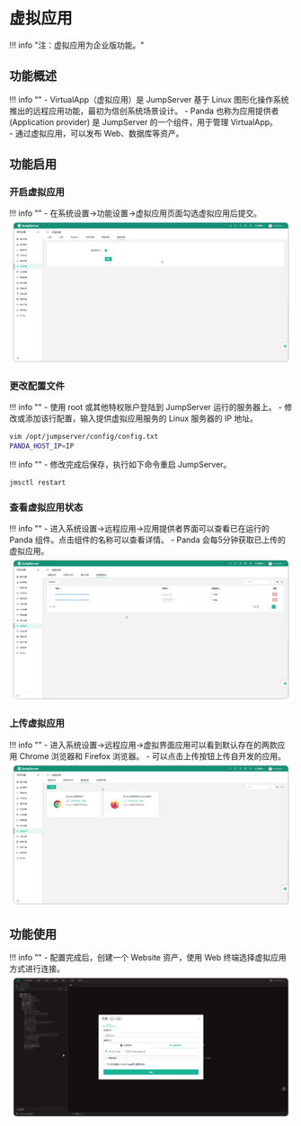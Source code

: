 # 虚拟应用
!!! info "注：虚拟应用为企业版功能。"

## 功能概述
!!! info ""
    - VirtualApp（虚拟应用）是 JumpServer 基于 Linux 图形化操作系统推出的远程应用功能，最初为信创系统场景设计。
    - Panda 也称为应用提供者 (Application provider) 是 JumpServer 的一个组件，用于管理 VirtualApp。  
    - 通过虚拟应用，可以发布 Web、数据库等资产。


## 功能启用

### 开启虚拟应用
!!! info ""
    - 在系统设置→功能设置→虚拟应用页面勾选虚拟应用后提交。
![img](../../../img/v4_virtualapp1.png)


### 更改配置文件
!!! info ""
    - 使用 root 或其他特权账户登陆到 JumpServer 运行的服务器上。
    - 修改或添加该行配置，输入提供虚拟应用服务的 Linux 服务器的 IP 地址。

``` sh
vim /opt/jumpserver/config/config.txt
PANDA_HOST_IP=IP
```
!!! info ""
    - 修改完成后保存，执行如下命令重启 JumpServer。

``` sh
jmsctl restart
```

### 查看虚拟应用状态
!!! info ""
    - 进入系统设置→远程应用→应用提供者界面可以查看已在运行的 Panda 组件。点击组件的名称可以查看详情。
    - Panda 会每5分钟获取已上传的虚拟应用。
![img](../../../img/v4_virtualapp2.png)

### 上传虚拟应用
!!! info ""
    - 进入系统设置→远程应用→虚拟界面应用可以看到默认存在的两款应用 Chrome 浏览器和 Firefox 浏览器。
    - 可以点击上传按钮上传自开发的应用。
![img](../../../img/v4_virtualapp3.png)

## 功能使用
!!! info ""
    - 配置完成后，创建一个 Website 资产，使用 Web 终端选择虚拟应用方式进行连接。
![img](../../../img/v4_virtualapp4.png)